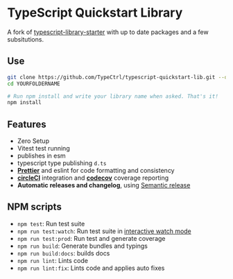 # TypeScript Quickstart Library

A fork of [typescript-library-starter](https://github.com/alexjoverm/typescript-library-starter) with up to date packages and a few subsitutions.

## Use

```sh
git clone https://github.com/TypeCtrl/typescript-quickstart-lib.git --depth=1 YOURFOLDERNAME
cd YOURFOLDERNAME

# Run npm install and write your library name when asked. That's it!
npm install
```

## Features

- Zero Setup
- Vitest test running
- publishes in esm
- typescript type publishing `d.ts`
- **[Prettier](https://github.com/prettier/prettier)** and eslint for code formatting and consistency
- **[circleCI](https://circleci.com)** integration and **[codecov](https://codecov.io)** coverage reporting
- **Automatic releases and changelog**, using [Semantic release](https://github.com/semantic-release/semantic-release)

## NPM scripts

- `npm test`: Run test suite
- `npm run test:watch`: Run test suite in [interactive watch mode](http://facebook.github.io/jest/docs/cli.html#watch)
- `npm run test:prod`: Run test and generate coverage
- `npm run build`: Generate bundles and typings
- `npm run build:docs`: builds docs
- `npm run lint`: Lints code
- `npm run lint:fix`: Lints code and applies auto fixes
